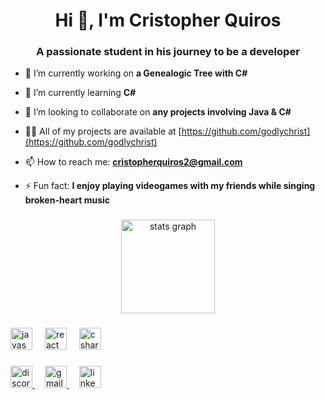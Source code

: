 <h1 align="center">Hi 👋, I'm Cristopher Quiros</h1>
<h3 align="center">A passionate student in his journey to be a developer</h3>

- 🔭 I’m currently working on **a Genealogic Tree with C#**

- 🌱 I’m currently learning **C#**

- 👯 I’m looking to collaborate on **any projects involving Java & C#**

- 👨‍💻 All of my projects are available at [https://github.com/godlychrist](https://github.com/godlychrist)

- 📫 How to reach me: **cristopherquiros2@gmail.com**

- ⚡ Fun fact: **I enjoy playing videogames with my friends while singing broken-heart music**

###

<div align="center">
  <img src="https://github-readme-stats.vercel.app/api?username=godlychrist&hide_title=false&hide_rank=false&show_icons=true&include_all_commits=true&count_private=true&disable_animations=false&theme=dracula&locale=en&hide_border=false" height="150" alt="stats graph" />
</div>

###

<div align="left">
  <img src="https://img.shields.io/static/v1?message=JavaScript&logo=javascript&label=&color=F7DF1E&logoColor=white&labelColor=&style=for-the-badge" height="35" alt="javascript logo" />
  <img width="12" />
  <img src="https://img.shields.io/static/v1?message=React&logo=react&label=&color=00008B&logoColor=white&labelColor=&style=for-the-badge" height="35" alt="react logo" />
  <img width="12" />
  <img src="https://img.shields.io/static/v1?message=CSharp&logo=csharp&label=&color=239120&logoColor=white&labelColor=&style=for-the-badge" height="35" alt="csharp logo" />
</div>

###

<div align="left">
  <a href="https://discord.com/users/yourDiscordUsername" target="_blank">
    <img src="https://img.shields.io/static/v1?message=Discord&logo=discord&label=&color=7289DA&logoColor=white&labelColor=&style=for-the-badge" height="35" alt="discord logo" />
  </a>
  <img width="12" />
  <a href="mailto:cristopherquiros2@gmail.com">
    <img src="https://img.shields.io/static/v1?message=Gmail&logo=gmail&label=&color=D14836&logoColor=white&labelColor=&style=for-the-badge" height="35" alt="gmail logo" />
  </a>
  <img width="12" />
  <a href="https://www.linkedin.com/in/yourLinkedInProfile" target="_blank">
    <img src="https://img.shields.io/static/v1?message=LinkedIn&logo=linkedin&label=&color=0077B5&logoColor=white&labelColor=&style=for-the-badge" height="35" alt="linkedin logo" />
  </a>
</div>

###

<br clear="both" />
